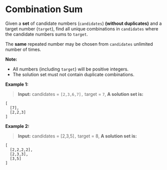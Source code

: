 # Combination Sum
Given a **set** of candidate numbers (`candidates`) **(without duplicates)** and a target number (`target`), find all unique combinations in `candidates` where the candidate numbers sums to `target`.

The **same** repeated number may be chosen from `candidates` unlimited number of times.

**Note:**

*   All numbers (including `target`) will be positive integers.
*   The solution set must not contain duplicate combinations.

**Example 1:**

>**Input:** candidates = `[2,3,6,7],` target = `7`,
>**A solution set is:**
```
[
  [7],
  [2,2,3]
]
```
**Example 2:**

>**Input:** candidates = [2,3,5]`,` target = 8,
>**A solution set is:**
`````
[
  [2,2,2,2],
  [2,3,3],
  [3,5]
]
`````
